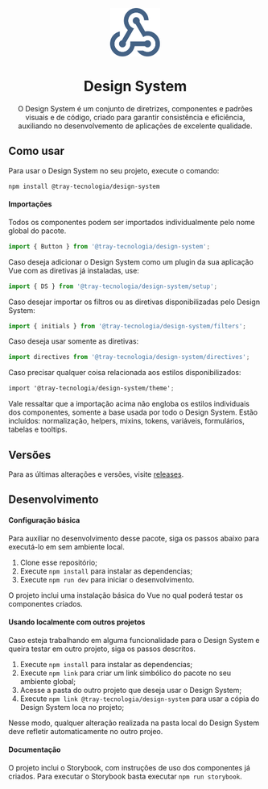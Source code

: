 <p align="center">  
  <img src="public/icon.svg" width="100"/>
  <h1 align="center">
    Design System
  </h1>
  <p align="center">
    O Design System é um conjunto de diretrizes, componentes e padrões visuais e de código, criado para garantir consistência e eficiência, auxiliando no desenvolvemento de aplicações de excelente qualidade.
  <p>
</p>

## Como usar

Para usar o Design System no seu projeto, execute o comando:

```
npm install @tray-tecnologia/design-system
```

#### Importações

Todos os componentes podem ser importados individualmente pelo nome global do pacote.

```ts
import { Button } from '@tray-tecnologia/design-system';
```

Caso deseja adicionar o Design System como um plugin da sua aplicação Vue com as diretivas já instaladas, use:

```ts
import { DS } from '@tray-tecnologia/design-system/setup';
```

Caso desejar importar os filtros ou as diretivas disponibilizadas pelo Design System:

```ts
import { initials } from '@tray-tecnologia/design-system/filters';
```

Caso deseja usar somente as diretivas:

```ts
import directives from '@tray-tecnologia/design-system/directives';
```

Caso precisar qualquer coisa relacionada aos estilos disponibilizados:

```scss
import '@tray-tecnologia/design-system/theme';
```

Vale ressaltar que a importação acima não engloba os estilos individuais dos componentes, somente a base usada por todo o Design System. Estão incluídos: normalização, helpers, mixins, tokens, variáveis, formulários, tabelas e tooltips.

## Versões

Para as últimas alterações e versões, visite [releases](https://github.com/uxshop/design-system/releases).

## Desenvolvimento

#### Configuração básica

Para auxiliar no desenvolvimento desse pacote, siga os passos abaixo para executá-lo em sem ambiente local.

1. Clone esse repositório;
2. Execute `npm install` para instalar as dependencias;
3. Execute `npm run dev` para iniciar o desenvolvimento.

O projeto inclui uma instalação básica do Vue no qual poderá testar os componentes criados.

#### Usando localmente com outros projetos

Caso esteja trabalhando em alguma funcionalidade para o Design System e queira testar em outro projeto, siga os passos descritos.

1. Execute `npm install` para instalar as dependencias;
2. Execute `npm link` para criar um link simbólico do pacote no seu ambiente global;
3. Acesse a pasta do outro projeto que deseja usar o Design System;
4. Execute `npm link @tray-tecnologia/design-system` para usar a cópia do Design System loca no projeto;

Nesse modo, qualquer alteração realizada na pasta local do Design System deve refletir automaticamente no outro projeo.

#### Documentação

O projeto inclui o Storybook, com instruções de uso dos componentes já criados. Para executar o Storybook basta executar `npm run storybook`.